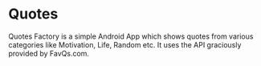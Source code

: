 # Quotes
Quotes Factory is a simple Android App which shows quotes from various categories like Motivation, Life, Random etc.
It uses the API graciously provided by FavQs.com.
